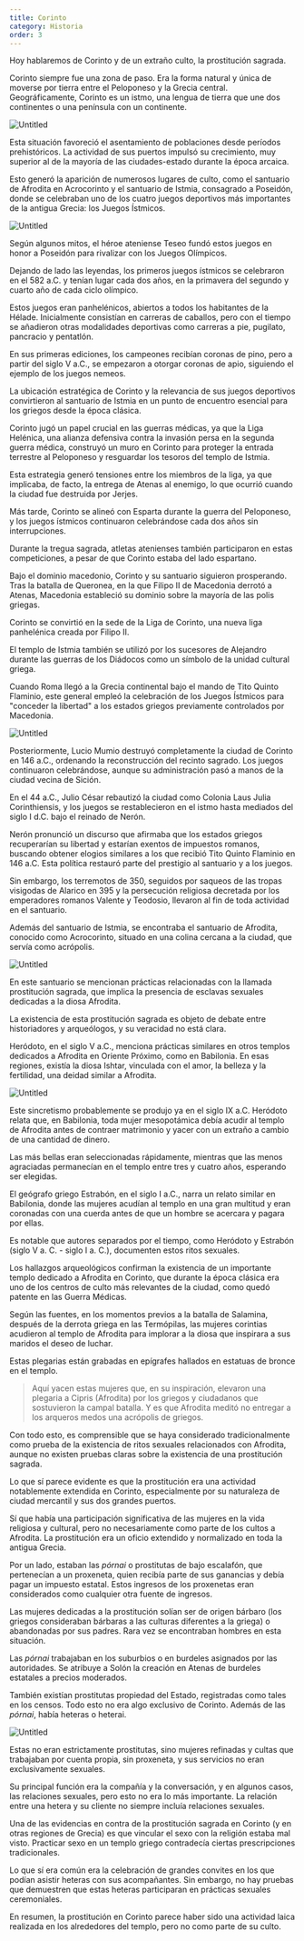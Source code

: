 ```yaml
---
title: Corinto
category: Historia
order: 3
---
```


Hoy hablaremos de Corinto y de un extraño culto, la prostitución sagrada.

Corinto siempre fue una zona de paso. Era la forma natural y única de moverse por tierra entre el Peloponeso y la Grecia central. Geográficamente, Corinto es un istmo, una lengua de tierra que une dos continentes o una península con un continente. 

![Untitled]({{site.baseurl}}/images/Corinto/Untitled.png)

Esta situación favoreció el asentamiento de poblaciones desde períodos prehistóricos. La actividad de sus puertos impulsó su crecimiento, muy superior al de la mayoría de las ciudades-estado durante la época arcaica. 

Esto generó la aparición de numerosos lugares de culto, como el santuario de Afrodita en Acrocorinto y el santuario de Istmia, consagrado a Poseidón, donde se celebraban uno de los cuatro juegos deportivos más importantes de la antigua Grecia: los Juegos Ístmicos.

![Untitled]({{site.baseurl}}/images/Corinto/Untitled%201.png)

Según algunos mitos, el héroe ateniense Teseo fundó estos juegos en honor a Poseidón para rivalizar con los Juegos Olímpicos. 

Dejando de lado las leyendas, los primeros juegos ístmicos se celebraron en el 582 a.C. y tenían lugar cada dos años, en la primavera del segundo y cuarto año de cada ciclo olímpico. 

Estos juegos eran panhelénicos, abiertos a todos los habitantes de la Hélade. Inicialmente consistían en carreras de caballos, pero con el tiempo se añadieron otras modalidades deportivas como carreras a pie, pugilato, pancracio y pentatlón. 

En sus primeras ediciones, los campeones recibían coronas de pino, pero a partir del siglo V a.C., se empezaron a otorgar coronas de apio, siguiendo el ejemplo de los juegos nemeos.

La ubicación estratégica de Corinto y la relevancia de sus juegos deportivos convirtieron al santuario de Istmia en un punto de encuentro esencial para los griegos desde la época clásica. 

Corinto jugó un papel crucial en las guerras médicas, ya que la Liga Helénica, una alianza defensiva contra la invasión persa en la segunda guerra médica, construyó un muro en Corinto para proteger la entrada terrestre al Peloponeso y resguardar los tesoros del templo de Istmia. 

Esta estrategia generó tensiones entre los miembros de la liga, ya que implicaba, de facto, la entrega de Atenas al enemigo, lo que ocurrió cuando la ciudad fue destruida por Jerjes.

Más tarde, Corinto se alineó con Esparta durante la guerra del Peloponeso, y los juegos ístmicos continuaron celebrándose cada dos años sin interrupciones. 

Durante la tregua sagrada, atletas atenienses también participaron en estas competiciones, a pesar de que Corinto estaba del lado espartano.

Bajo el dominio macedonio, Corinto y su santuario siguieron prosperando. Tras la batalla de Queronea, en la que Filipo II de Macedonia derrotó a Atenas, Macedonia estableció su dominio sobre la mayoría de las polis griegas. 

Corinto se convirtió en la sede de la Liga de Corinto, una nueva liga panhelénica creada por Filipo II.

El templo de Istmia también se utilizó por los sucesores de Alejandro durante las guerras de los Diádocos como un símbolo de la unidad cultural griega.

Cuando Roma llegó a la Grecia continental bajo el mando de Tito Quinto Flaminio, este general empleó la celebración de los Juegos Ístmicos para "conceder la libertad" a los estados griegos previamente controlados por Macedonia.

![Untitled]({{site.baseurl}}/images/Corinto/Untitled%202.png)

Posteriormente, Lucio Mumio destruyó completamente la ciudad de Corinto en 146 a.C., ordenando la reconstrucción del recinto sagrado. Los juegos continuaron celebrándose, aunque su administración pasó a manos de la ciudad vecina de Sición.

En el 44 a.C., Julio César rebautizó la ciudad como Colonia Laus Julia Corinthiensis, y los juegos se restablecieron en el istmo hasta mediados del siglo I d.C. bajo el reinado de Nerón. 

Nerón pronunció un discurso que afirmaba que los estados griegos recuperarían su libertad y estarían exentos de impuestos romanos, buscando obtener elogios similares a los que recibió Tito Quinto Flaminio en 146 a.C. Esta política restauró parte del prestigio al santuario y a los juegos.

Sin embargo, los terremotos de 350, seguidos por saqueos de las tropas visigodas de Alarico en 395 y la persecución religiosa decretada por los emperadores romanos Valente y Teodosio, llevaron al fin de toda actividad en el santuario.

Además del santuario de Istmia, se encontraba el santuario de Afrodita, conocido como Acrocorinto, situado en una colina cercana a la ciudad, que servía como acrópolis. 

![Untitled]({{site.baseurl}}/images/Corinto/Untitled%203.png)

En este santuario se mencionan prácticas relacionadas con la llamada prostitución sagrada, que implica la presencia de esclavas sexuales dedicadas a la diosa Afrodita. 

La existencia de esta prostitución sagrada es objeto de debate entre historiadores y arqueólogos, y su veracidad no está clara.

Heródoto, en el siglo V a.C., menciona prácticas similares en otros templos dedicados a Afrodita en Oriente Próximo, como en Babilonia. En esas regiones, existía la diosa Ishtar, vinculada con el amor, la belleza y la fertilidad, una deidad similar a Afrodita. 

![Untitled]({{site.baseurl}}/images/Corinto/Untitled%204.png)

Este sincretismo probablemente se produjo ya en el siglo IX a.C. Heródoto relata que, en Babilonia, toda mujer mesopotámica debía acudir al templo de Afrodita antes de contraer matrimonio y yacer con un extraño a cambio de una cantidad de dinero.

Las más bellas eran seleccionadas rápidamente, mientras que las menos agraciadas permanecían en el templo entre tres y cuatro años, esperando ser elegidas. 

El geógrafo griego Estrabón, en el siglo I a.C., narra un relato similar en Babilonia, donde las mujeres acudían al templo en una gran multitud y eran coronadas con una cuerda antes de que un hombre se acercara y pagara por ellas. 

Es notable que autores separados por el tiempo, como Heródoto y Estrabón (siglo V a. C. - siglo I a. C.), documenten estos ritos sexuales.

Los hallazgos arqueológicos confirman la existencia de un importante templo dedicado a Afrodita en Corinto, que durante la época clásica era uno de los centros de culto más relevantes de la ciudad, como quedó patente en las Guerra Médicas.

Según las fuentes, en los momentos previos a la batalla de Salamina, después de la derrota griega en las Termópilas, las mujeres corintias acudieron al templo de Afrodita para implorar a la diosa que inspirara a sus maridos el deseo de luchar. 

Estas plegarias están grabadas en epígrafes hallados en estatuas de bronce en el templo.

> Aquí yacen estas mujeres que, en su inspiración, elevaron una plegaria a Cipris (Afrodita) por los griegos y ciudadanos que sostuvieron la campal batalla. Y es que Afrodita meditó no entregar a los arqueros medos una acrópolis de griegos. 

Con todo esto, es comprensible que se haya considerado tradicionalmente como prueba de la existencia de ritos sexuales relacionados con Afrodita, aunque no existen pruebas claras sobre la existencia de una prostitución sagrada. 

Lo que sí parece evidente es que la prostitución era una actividad notablemente extendida en Corinto, especialmente por su naturaleza de ciudad mercantil y sus dos grandes puertos. 

Sí que había una participación significativa de las mujeres en la vida religiosa y cultural, pero no necesariamente como parte de los cultos a Afrodita. La prostitución era un oficio extendido y normalizado en toda la antigua Grecia. 

Por un lado, estaban las *pórnai* o prostitutas de bajo escalafón, que pertenecían a un proxeneta, quien recibía parte de sus ganancias y debía pagar un impuesto estatal. Estos ingresos de los proxenetas eran considerados como cualquier otra fuente de ingresos. 

Las mujeres dedicadas a la prostitución solían ser de origen bárbaro (los griegos consideraban bárbaras a las culturas diferentes a la griega) o abandonadas por sus padres. Rara vez se encontraban hombres en esta situación. 

Las *pórnai* trabajaban en los suburbios o en burdeles asignados por las autoridades. Se atribuye a Solón la creación en Atenas de burdeles estatales a precios moderados.

También existían prostitutas propiedad del Estado, registradas como tales en los censos. Todo esto no era algo exclusivo de Corinto. Además de las *pórnai*, había heteras o heterai. 

![Untitled]({{site.baseurl}}/images/Corinto/Untitled%205.png)

Estas no eran estrictamente prostitutas, sino mujeres refinadas y cultas que trabajaban por cuenta propia, sin proxeneta, y sus servicios no eran exclusivamente sexuales. 

Su principal función era la compañía y la conversación, y en algunos casos, las relaciones sexuales, pero esto no era lo más importante. La relación entre una hetera y su cliente no siempre incluía relaciones sexuales. 

Una de las evidencias en contra de la prostitución sagrada en Corinto (y en otras regiones de Grecia) es que vincular el sexo con la religión estaba mal visto. Practicar sexo en un templo griego contradecía ciertas prescripciones tradicionales. 

Lo que sí era común era la celebración de grandes convites en los que podían asistir heteras con sus acompañantes. Sin embargo, no hay pruebas que demuestren que estas heteras participaran en prácticas sexuales ceremoniales. 

En resumen, la prostitución en Corinto parece haber sido una actividad laica realizada en los alrededores del templo, pero no como parte de su culto.